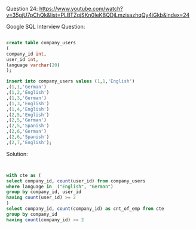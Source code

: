 Question 24:
https://www.youtube.com/watch?v=35gjU7pChQk&list=PLBTZqjSKn0IeKBQDjLmzisazhqQy4iGkb&index=24

Google SQL Interview Question:


```sql

create table company_users 
(
company_id int,
user_id int,
language varchar(20)
);

insert into company_users values (1,1,'English')
,(1,1,'German')
,(1,2,'English')
,(1,3,'German')
,(1,3,'English')
,(1,4,'English')
,(2,5,'English')
,(2,5,'German')
,(2,5,'Spanish')
,(2,6,'German')
,(2,6,'Spanish')
,(2,7,'English');

```

Solution:

```sql


with cte as (
select company_id, count(user_id) from company_users
where language in  ("English", "German")
group by company_id, user_id
having count(user_id) >= 2
)
select company_id, count(company_id) as cnt_of_emp from cte
group by company_id 
having count(company_id) >= 2

```